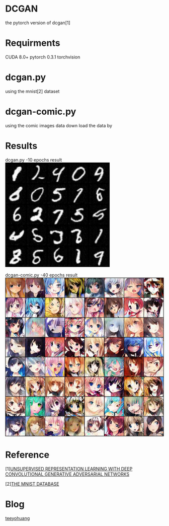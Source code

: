 # DCGAN
the pytorch version of dcgan[1]

# Requirments 
CUDA 8.0+ 
pytorch 0.3.1 
torchvision 

# dcgan.py 
using the mnist[2] dataset 

# dcgan-comic.py 
using the comic images data 
down load the data by 

# Results 

dcgan.py  -10 epochs result
![image](https://github.com/TeeyoHuang/DCGAN/blob/master/img/10-0.jpg) 
 
 
 dcgan-comic.py -40 epochs result
![image](https://github.com/TeeyoHuang/DCGAN/blob/master/img/40-32600-0.jpg) 

# Reference 
[1][UNSUPERVISED REPRESENTATION LEARNING WITH DEEP CONVOLUTIONAL GENERATIVE ADVERSARIAL NETWORKS](http://cn.arxiv.org/pdf/1511.06434) 

[2][THE MNIST DATABASE](http://yann.lecun.com/exdb/mnist/) 

# Blog 
[teeyohuang](https://blog.csdn.net/Teeyohuang/article/details/82491439)
